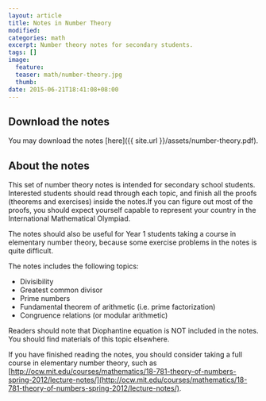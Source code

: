 ```yaml
---
layout: article
title: Notes in Number Theory
modified:
categories: math
excerpt: Number theory notes for secondary students.
tags: []
image:
  feature:
  teaser: math/number-theory.jpg
  thumb:
date: 2015-06-21T18:41:08+08:00
---
```


## Download the notes

You may download the notes [here]({{ site.url }}/assets/number-theory.pdf).


## About the notes

This set of number theory notes is intended for secondary school students. Interested students should read through each topic, and finish all the proofs (theorems and exercises) inside the notes.If you can figure out most of the proofs, you should expect yourself capable to represent your country in the International Mathematical Olympiad.

The notes should also be useful for Year 1 students taking a course in elementary number theory, because some exercise problems in the notes is quite difficult.

The notes includes the following topics:

- Divisibility
- Greatest common divisor
- Prime numbers
- Fundamental theorem of arithmetic (i.e. prime factorization)
- Congruence relations (or modular arithmetic)

Readers should note that Diophantine equation is NOT included in the notes. You should find materials of this topic elsewhere.

If you have finished reading the notes, you should consider taking a full course in elementary number theory, such as [http://ocw.mit.edu/courses/mathematics/18-781-theory-of-numbers-spring-2012/lecture-notes/](http://ocw.mit.edu/courses/mathematics/18-781-theory-of-numbers-spring-2012/lecture-notes/).